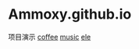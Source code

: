 # Ammoxy.github.io
项目演示
<a href="../coffee/index.html">coffee</a>
<a href="../music/index.html">music</a>
<a href="../ele/index.html">ele</a>

